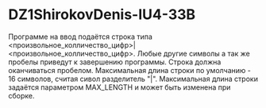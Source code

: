 # DZ1ShirokovDenis-IU4-33B

Программе на ввод подаётся строка типа <произвольное_колличество_цифр>|<произвольное_колличество_цифр>. Любые другие символы а так же пробелы приведут к завершению программы. 
Строка должна оканчиваться пробелом. Максимальная длина строки по умолчанию - 16 символов, считая сивол разделитель "|". Максимальная длина строки задаётся параметром MAX_LENGTH и
может быть изменена при сборке.
